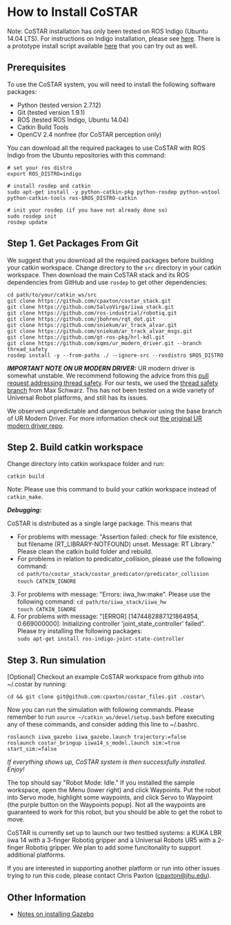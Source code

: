 # How to Install CoSTAR

Note: CoSTAR installation has only been tested on ROS Indigo (Ubuntu 14.04 LTS). For instructions on Indigo installation, please see [here](http://wiki.ros.org/indigo/Installation/Ubuntu). There is a prototype install script available [here](install_indigo.sh) that you can try out as well.

## Prerequisites

To use the CoSTAR system, you will need to install the following software packages:

* Python (tested version 2.7.12)
* Git (tested version 1.9.1)
* ROS (tested ROS Indigo, Ubuntu 14.04)
* Catkin Build Tools
* OpenCV 2.4 nonfree (for CoSTAR perception only)

You can download all the required packages to use CoSTAR with ROS Indigo from the Ubuntu repositories with this command:

```
# set your ros distro 
export ROS_DISTRO=indigo

# install rosdep and catkin
sudo apt-get install -y python-catkin-pkg python-rosdep python-wstool python-catkin-tools ros-$ROS_DISTRO-catkin

# init your rosdep (if you have not already done so)
sudo rosdep init
rosdep update
```

## Step 1. Get Packages From Git

We suggest that you download all the required packages before building your catkin workspace. Change directory to the `src` directory in your catkin workspace. Then download the main CoSTAR stack and its ROS dependencies from GitHub and use `rosdep` to get other dependencies:
```
cd path/to/your/catkin_ws/src
git clone https://github.com/cpaxton/costar_stack.git  
git clone https://github.com/SalvoVirga/iiwa_stack.git  
git clone https://github.com/ros-industrial/robotiq.git  
git clone https://github.com/jbohren/rqt_dot.git  
git clone https://github.com/sniekum/ar_track_alvar.git  
git clone https://github.com/sniekum/ar_track_alvar_msgs.git  
git clone https://github.com/gt-ros-pkg/hrl-kdl.git
git clone https://github.com/xqms/ur_modern_driver.git --branch thread_safety
rosdep install -y --from-paths ./ --ignore-src --rosdistro $ROS_DISTRO
```

***IMPORTANT NOTE ON UR MODERN DRIVER:*** UR modern driver is somewhat unstable. We recommend following the advice from this [pull request addressing thread safety](https://github.com/ThomasTimm/ur_modern_driver/pull/101). For our tests, we used the [thread safety branch](https://github.com/xqms/ur_modern_driver/tree/thread_safety) from Max Schwarz. This has not been tested on a wide variety of Universal Robot platforms, and still has its issues.

We observed unpredictable and dangerous behavior using the base branch of UR Modern Driver. For more information check out [the original UR modern driver repo](https://github.com/ThomasTimm/ur_modern_driver).

## Step 2. Build catkin workspace

Change directory into catkin workspace folder and run:

```
catkin build
```
 
Note: Please use this command to build your catkin workspace instead of `catkin_make`.

***Debugging:***

CoSTAR is distributed as a single large package. This means that 

* For problems with message: "Assertion failed: check for file existence, but filename (RT_LIBRARY-NOTFOUND) unset.  Message: RT Library." Please clean the catkin build folder and rebuild.  
* For problems in relation to predicator_collision, please use the following command:  
`cd path/to/costar_stack/costar_predicator/predicator_collision`  
`touch CATKIN_IGNORE`
3. For problems with message: "Errors: iiwa_hw:make". Please use the following command:
`cd path/to/iiwa_stack/iiwa_hw`  
`touch CATKIN_IGNORE`
4. For problems with message: "[ERROR] [1474482887.121864954, 0.669000000]: Initializing controller 'joint_state_controller' failed". Please try installing the following packages:  
`sudo apt-get install ros-indigo-joint-state-controller`


## Step 3. Run simulation
[Optional] Checkout an example CoSTAR workspace from github into ~/.costar by running:

```
cd && git clone git@github.com:cpaxton/costar_files.git .costar\
```

Now you can run the simulation with following commands. Please remember to run `source ~/catkin_ws/devel/setup.bash` before executing any of these commands, and consider adding this line to ~/.bashrc.

```
roslaunch iiwa_gazebo iiwa_gazebo.launch trajectory:=false  
roslaunch costar_bringup iiwa14_s_model.launch sim:=true start_sim:=false  
```


*If everything shows up, CoSTAR system is then successfully installed. Enjoy!*

The top should say "Robot Mode: Idle." If you installed the sample workspace, open the Menu (lower right) and click Waypoints. Put the robot into Servo mode, highlight some waypoints, and click Servo to Waypoint (the purple button on the Waypoints popup). Not all the waypoints are guaranteed to work for this robot, but you should be able to get the robot to move.

CoSTAR is currently set up to launch our two testbed systems: a KUKA LBR iiwa 14 with a 3-finger Robotiq gripper and a Universal Robots UR5 with a 2-finger Robotiq gripper. We plan to add some funcitonality to support additional platforms.

If you are interested in supporting another platform or run into other issues trying to run this code, please contact Chris Paxton (cpaxton@jhu.edu).

##  Other Information

 - [Notes on installing Gazebo](docs/gazebo.md)
